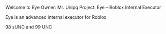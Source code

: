 Welcome to Eye
Owner: Mr. Unipq
Project: Eye – Roblox Internal Executor

Eye is an advanced internal executor for Roblox

98 sUNC and 99 UNC

